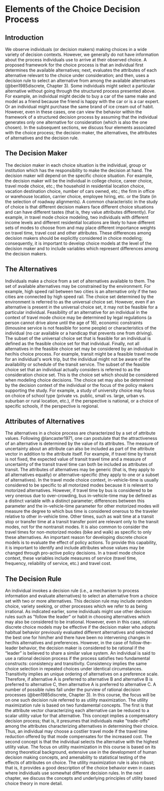 # Elements of the Choice Decision Process

## Introduction
We observe individuals (or decision makers) making choices in a wide variety of decision
contexts. However, we generally do not have information about the process individuals use to
arrive at their observed choice. A proposed framework for the choice process is that an
individual first determines the available alternatives; next, evaluates the attributes of each
alternative relevant to the choice under consideration; and then, uses a decision rule to select an
alternative from among the available alternatives (@ben1985discrete, Chapter 3).
Some individuals might select a particular alternative without going through the structured
process presented above. For example, an individual might decide to buy a car of the same make
and model as a friend because the friend is happy with the car or is a car expert. Or an individual
might purchase the same brand of ice cream out of habit. However, even in these cases, one can
view the behavior within the framework of a structured decision process by assuming that the
individual generates only one alternative for consideration (which is also the one chosen).
 In the subsequent sections, we discuss four elements associated with the choice process;
the decision maker, the alternatives, the attributes of alternatives and the decision rule.

## The Decision Maker
The decision maker in each choice situation is the individual, group or institution which has the
responsibility to make the decision at hand. The decision maker will depend on the specific
choice situation. For example, the decision maker will be the individual in college choice, career
choice, travel mode choice, etc.; the household in residential location choice, vacation
destination choice, number of cars owned, etc.; the firm in office or warehouse location, carrier
choice, employee hiring, etc. or the State (in the selection of roadway alignments). A common
characteristic in the study of choice is that different decision makers face different choice
situations and can have different tastes (that is, they value attributes differently). For example, 
in travel mode choice modeling, two individuals with different income levels and different
residential locations are likely to have different sets of modes to choose from and may place
different importance weights on travel time, travel cost and other attributes. These differences
among decision makers should be explicitly considered in choice modeling; consequently, it is
important to develop choice models at the level of the decision maker and to include variables
which represent differences among the decision makers. 

## The Alternatives
Individuals make a choice from a set of alternatives available to them. The set of available
alternatives may be constrained by the environment. For example, high speed rail between two
cities is an alternative only if the two cities are connected by high speed rail. The choice set
determined by the environment is referred to as the universal choice set. However, even if an
alternative is present in the universal choice set, it may not be feasible for a particular individual.
Feasibility of an alternative for an individual in the context of travel mode choice may be
determined by legal regulations (a person cannot drive alone until the age of 16), economic
constraints (limousine service is not feasible for some people) or characteristics of the individual
(no car available or a handicap that prevents one from driving). The subset of the universal
choice set that is feasible for an individual is defined as the feasible choice set for that individual.
Finally, not all alternatives in the feasible choice set may be considered by an individual in
her/his choice process. For example, transit might be a feasible travel mode for an individual's
work trip, but the individual might not be aware of the availability or schedule of the transit
service. The subset of the feasible choice set that an individual actually considers is referred to
as the consideration choice set. This is the choice set which should be considered when
modeling choice decisions.
 The choice set may also be determined by the decision context of the individual or the
focus of the policy makers supporting the study. For example, a study of university choice may
focus on choice of school type (private vs. public, small vs. large, urban vs. suburban or rural 
location, etc.), if the perspective is national, or a choice of specific schools, if the perspective is
regional. 

## Attributes of Alternatives
The alternatives in a choice process are characterized by a set of attribute values. Following
@lancaster1971, one can postulate that the attractiveness of an alternative is determined by the
value of its attributes. The measure of uncertainty about an attribute can also be included as part
of the attribute vector in addition to the attribute itself. For example, if travel time by transit is
not fixed, the expected value of transit travel time and a measure of uncertainty of the transit
travel time can both be included as attributes of transit.
 The attributes of alternatives may be generic (that is, they apply to all alternatives
equally) or alternative-specific (they apply to one or a subset of alternatives). In the travel mode
choice context, in-vehicle-time is usually considered to be specific to all motorized modes
because it is relevant to motorized alternatives. However, if travel time by bus is considered to
be very onerous due to over-crowding, bus in-vehicle-time may be defined as a distinct variable
with a distinct parameter; differences between this parameter and the in-vehicle-time parameter
for other motorized modes will measure the degree to which bus time is considered onerous to
the traveler relative to other in-vehicle time. Other times, such as wait time at a transit stop or
transfer time at a transit transfer point are relevant only to the transit modes, not for the 
nontransit modes. It is also common to consider the travel times for non-motorized modes (bike and
walk) as specific to only these alternatives.
 An important reason for developing discrete choice models is to evaluate the effect of
policy actions. To provide this capability, it is important to identify and include attributes whose
values may be changed through pro-active policy decisions. In a travel mode choice context,
these variables include measures of service (travel time, frequency, reliability of service, etc.)
and travel cost. 

## The Decision Rule
An individual invokes a decision rule (i.e., a mechanism to process information and evaluate
alternatives) to select an alternative from a choice set with two or more alternatives. This
decision rule may include random choice, variety seeking, or other processes which we refer to
as being irrational. As indicated earlier, some individuals might use other decision rules such as
"follow the leader" or habit in choosing alternatives which may also be considered to be
irrational. However, even in this case, rational discrete choice models may be effective if the
decision maker who adopts habitual behavior previously evaluated different alternatives and
selected the best one for him/her and there have been no intervening changes in her/his
alternatives and preferences. However, in the case of follow-the-leader behavior, the decision
maker is considered to be rational if the “leader” is believed to share a similar value system. An
individual is said to use a rational decision process if the process satisfies two fundamental
constructs: consistency and transitivity. Consistency implies the same choice selection in
repeated choices under identical circumstances. Transitivity implies an unique ordering of
alternatives on a preference scale. Therefore, if alternative A is preferred to alternative B and
alternative B is preferred to alternative C, then alternative A is preferred to alternative C.
 A number of possible rules fall under the purview of rational decision processes (@ben1985discrete, 
 Chapter 3). In this course, the focus will be on one such decision rule
referred to as utility maximization. The utility maximization rule is based on two fundamental
concepts. The first is that the attribute vector characterizing each alternative can be reduced to a
scalar utility value for that alternative. This concept implies a compensatory decision process;
that is, it presumes that individuals make "trade-offs" among the attributes characterizing
alternatives in determining their choice. Thus, an individual may choose a costlier travel mode if
the travel time reduction offered by that mode compensates for the increased cost. The second
concept is that the individual selects the alternative with the highest utility value.
 The focus on utility maximization in this course is based on its strong theoretical
background, extensive use in the development of human decision making concepts, and
amenability to statistical testing of the effects of attributes on choice. The utility maximization 
rule is also robust; that is, it provides a good description of the choice behavior even in cases
where individuals use somewhat different decision rules.
 In the next chapter, we discuss the concepts and underlying principles of utility based
choice theory in more detail. 

